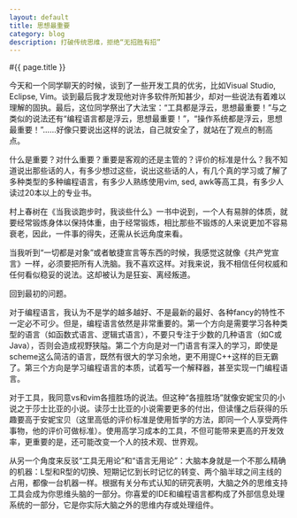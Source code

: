 ```yaml
---
layout: default
title: 思想最重要
category: blog
description: 打破传统思维，拒绝“无招胜有招”
---
```


#{{ page.title }}

今天和一个同学聊天的时候，谈到了一些开发工具的优劣，比如Visual Studio, Eclipse, Vim。谈到最后我才发现他对许多软件所知甚少，却对一些说法有着难以理解的固执。最后，这位同学祭出了大法宝：“工具都是浮云，思想最重要！”与之类似的说法还有“编程语言都是浮云，思想最重要！”，“操作系统都是浮云，思想最重要！”……好像只要说出这样的说法，自己就安全了，就站在了观点的制高点。

什么是重要？对什么重要？重要是客观的还是主管的？评价的标准是什么？我不知道说出那些话的人，有多少想过这些，说出这些话的人，有几个真的学习或了解了多种类型的多种编程语言，有多少人熟练使用vim, sed, awk等高工具，有多少人读过20本以上的专业书。

村上春树在《当我谈跑步时，我谈些什么》一书中说到，一个人有易胖的体质，就要经常锻炼身体以保持体重，由于经常锻炼，相比那些不锻炼的人来说更加不容易衰老，因此，一件事的得失，还需从长远角度来看。

当我听到“一切都是对象”或者敏捷宣言等东西的时候，我感觉这就像《共产党宣言》一样，必须要把所有人洗脑。我不喜欢这样。对我来说，我不相信任何权威和任何看似稳妥的说法。这却被认为是狂妄、离经叛道。

回到最初的问题。

对于编程语言，我认为不是学的越多越好、不是最新的最好、各种fancy的特性不一定必不可少。但是，编程语言依然是非常重要的。第一个方向是需要学习各种类型的语言（如函数式语言、逻辑式语言），不要只专注于少数的几种语言（如C或Java），否则会造成视野狭隘。第二个方向是对一门语言有深入的学习，即使是scheme这么简洁的语言，既然有很大的学习余地，更不用提C++这样的巨无霸了。第三个方向是学习编程语言的本质，试着写一个解释器，甚至实现一门编程语言。

对于工具，我同意vs和vim各擅胜场的说法。但这种“各擅胜场”就像安妮宝贝的小说之于莎士比亚的小说。读莎士比亚的小说需要更多的付出，但读懂之后获得的乐趣要高于安妮宝贝（这里高低的评价标准是使用哲学的方法，即同一个人享受两件事物，他的评价可做标准）。使用高学习成本的工具，不但可能带来更高的开发效率，更重要的是，还可能改变一个人的技术观、世界观。

从另一个角度来反驳“工具无用论”和“语言无用论”：大脑本身就是一个不那么精确的机器：L型和R型的切换、短期记忆到长时记忆的转变、两个脑半球之间主线的占用，都像一台机器一样。根据有关分布式认知的研究表明，大脑之外的思维支持工具会成为你思维头脑的一部分。你喜爱的IDE和编程语言都构成了外部信息处理系统的一部分，它是你实际大脑之外的思维内存或处理组件。

